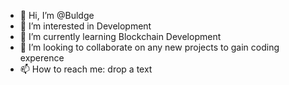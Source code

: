 - 👋 Hi, I’m @Buldge
- 👀 I’m interested in Development
- 🌱 I’m currently learning Blockchain Development
- 💞️ I’m looking to collaborate on any new projects to gain coding experence
- 📫 How to reach me: drop a text

<!---
Buldge/Buldge is a ✨ special ✨ repository because its `README.md` (this file) appears on your GitHub profile.
You can click the Preview link to take a look at your changes.
--->
